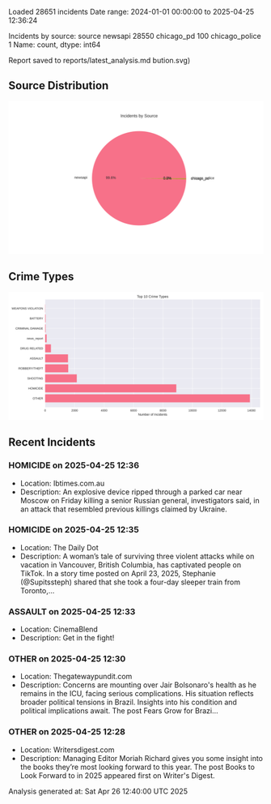 
Loaded 28651 incidents
Date range: 2024-01-01 00:00:00 to 2025-04-25 12:36:24

Incidents by source:
source
newsapi           28550
chicago_pd          100
chicago_police        1
Name: count, dtype: int64

Report saved to reports/latest_analysis.md
bution.svg)

## Source Distribution
![Source Distribution](images/source_distribution.svg)

## Crime Types
![Crime Types](images/crime_types.svg)

## Recent Incidents

### HOMICIDE on 2025-04-25 12:36
- Location: Ibtimes.com.au
- Description: An explosive device ripped through a parked car near Moscow on Friday killing a senior Russian general, investigators said, in an attack that resembled previous killings claimed by Ukraine.


### HOMICIDE on 2025-04-25 12:35
- Location: The Daily Dot
- Description: A woman’s tale of surviving three violent attacks while on vacation in Vancouver, British Columbia, has captivated people on TikTok. In a story time posted on April 23, 2025, Stephanie (@Supitssteph) shared that she took a four-day sleeper train from Toronto,…


### ASSAULT on 2025-04-25 12:33
- Location: CinemaBlend
- Description: Get in the fight!


### OTHER on 2025-04-25 12:30
- Location: Thegatewaypundit.com
- Description: Concerns are mounting over Jair Bolsonaro's health as he remains in the ICU, facing serious complications. His situation reflects broader political tensions in Brazil. Insights into his condition and political implications await.
The post Fears Grow for Brazi…


### OTHER on 2025-04-25 12:28
- Location: Writersdigest.com
- Description: Managing Editor Moriah Richard gives you some insight into the books they’re most looking forward to this year.
The post Books to Look Forward to in 2025 appeared first on Writer's Digest.

Analysis generated at: Sat Apr 26 12:40:00 UTC 2025
